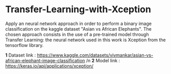 # Transfer-Learning-with-Xception
Apply an neural network approach in order to perform a binary image classification on the kaggle dataset "Asian vs African Elephants". The chosen approach consists in the use of a pre-trained model through Transfer Learning: the neural network used in this work is Xception from the tensorflow library.

**1** Dataset link : https://www.kaggle.com/datasets/vivmankar/asian-vs-african-elephant-image-classification /n
**2** Model link : https://keras.io/api/applications/xception/
